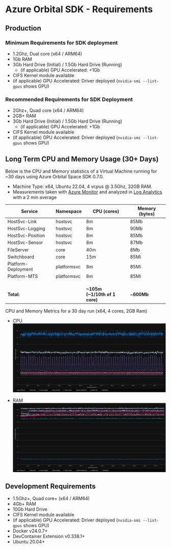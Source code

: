 # Azure Orbital SDK - Requirements

## Production

### Minimum Requirements for SDK deployment

- 1.2Ghz, Dual core (x64 / ARM64)
- 1Gb RAM
- 3Gb Hard Drive (Initial) / 1.5Gb Hard Drive (Running)
  - (if applicable) GPU Accelerated: +1Gb
- CIFS Kernel module available
- (if applicable) GPU Accelerated: Driver deployed (`nvidia-smi --list-gpus` shows GPU)

### Recommended Requirements for SDK Deployment

- 2Ghz+, Quad core (x64 / ARM64)
- 2GB+ RAM
- 3Gb Hard Drive (Initial) / 1.5Gb Hard Drive (Running)
  - (if applicable) GPU Accelerated: +1Gb
- CIFS Kernel module available
- (if applicable) GPU Accelerated: Driver deployed (`nvidia-smi --list-gpus` shows GPU)

## Long Term CPU and Memory Usage (30+ Days)

Below is the CPU and Memory statistics of a Virtual Machine running for ~30 days using Azure Orbital Space SDK 0.7.0.

- Machine Type: x64, Ubuntu 22.04, 4 vcpus @ 3.5Ghz, 32GB RAM.
- Measurements taken with [Azure Monitor](https://learn.microsoft.com/en-us/azure/aks/monitor-aks) and analyzed in [Log Analytics](https://learn.microsoft.com/en-us/azure/azure-monitor/logs/log-analytics-overview) with a 2 min average

Service | Namespace | CPU (cores) | Memory (bytes)
------ | ------ | ------ | ------
HostSvc-Link   | hostsvc | 8m | 85Mb
HostSvc-Logging   | hostsvc | 8m | 90Mb
HostSvc-Position   | hostsvc | 8m | 85Mb
HostSvc-Sensor   | hostsvc | 8m | 87Mb
FileServer   | core | 40m | 8Mb
Switchboard   | core | 15m | 85Mi
Platform-Deployment | platformsvc | 8m | 85Mi
Platform-MTS   | platformsvc | 8m | 85Mi
<br />**Total:**   |  | <br /> **~105m <br />(~1/10th of 1 core)** | <br /> ~**600Mb**

CPU and Memory Metrics for a 30 day run (x64, 4 cores, 2GB Ram)

- CPU
  ![CPU Allocation](/docs/img/sdk-cpu-usage.png)

- RAM
  ![RAM Allocation](/docs/img/sdk-ram-usage.png)

## Development Requirements

- 1.5Ghz+, Quad core+ (x64 / ARM64)
- 4Gb+ RAM
- 10Gb Hard Drive
- CIFS Kernel module available
- (if applicable) GPU Accelerated: Driver deployed (`nvidia-smi --list-gpus` shows GPU)
- Docker v24.0.7+
- DevContainer Extension v0.338.1+
- Ubuntu 20.04+
